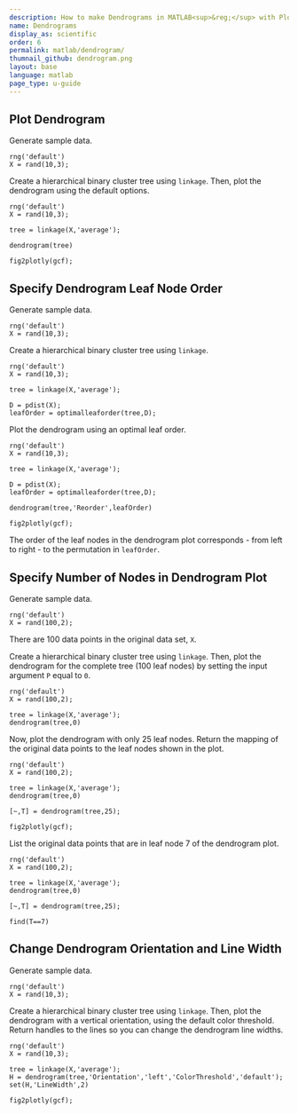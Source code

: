 ```yaml
---
description: How to make Dendrograms in MATLAB<sup>&reg;</sup> with Plotly.
name: Dendrograms
display_as: scientific
order: 6
permalink: matlab/dendrogram/
thumnail_github: dendrogram.png
layout: base
language: matlab
page_type: u-guide
---
```


## Plot Dendrogram

Generate sample data. 

```{matlab}
rng('default')
X = rand(10,3);
```

Create a hierarchical binary cluster tree using `linkage`. Then, plot the dendrogram using the default options.

```{matlab}
rng('default')
X = rand(10,3);

tree = linkage(X,'average');

dendrogram(tree)

fig2plotly(gcf);
```

<!--------------------- EXAMPLE BREAK ------------------------->

## Specify Dendrogram Leaf Node Order

Generate sample data. 

```{matlab}
rng('default')
X = rand(10,3);
```

Create a hierarchical binary cluster tree using `linkage`. 

```{matlab}
rng('default')
X = rand(10,3);

tree = linkage(X,'average');

D = pdist(X);
leafOrder = optimalleaforder(tree,D);
```


Plot the dendrogram using an optimal leaf order. 

```{matlab}
rng('default')
X = rand(10,3);

tree = linkage(X,'average');

D = pdist(X);
leafOrder = optimalleaforder(tree,D);

dendrogram(tree,'Reorder',leafOrder)

fig2plotly(gcf);
```

The order of the leaf nodes in the dendrogram plot corresponds - from left to right - to the permutation in `leafOrder`.

<!--------------------- EXAMPLE  BREAK ------------------------->

## Specify Number of Nodes in Dendrogram Plot

Generate sample data. 

```{matlab}
rng('default')
X = rand(100,2);
```

There are 100 data points in the original data set, `X`. 

Create a hierarchical binary cluster tree using `linkage`. Then, plot the dendrogram for the complete tree (100 leaf nodes) by setting the input argument `P` equal to `0`.

```{matlab}
rng('default')
X = rand(100,2);

tree = linkage(X,'average');
dendrogram(tree,0)
```

Now, plot the dendrogram with only 25 leaf nodes. Return the mapping of the original data points to the leaf nodes shown in the plot. 

```{matlab}
rng('default')
X = rand(100,2);

tree = linkage(X,'average');
dendrogram(tree,0)

[~,T] = dendrogram(tree,25);

fig2plotly(gcf);
```


List the original data points that are in leaf node 7 of the dendrogram plot.

```{matlab}
rng('default')
X = rand(100,2);

tree = linkage(X,'average');
dendrogram(tree,0)

[~,T] = dendrogram(tree,25);

find(T==7)
```


<!--------------------- EXAMPLE BREAK ------------------------->

## Change Dendrogram Orientation and Line Width

Generate sample data. 

```{matlab}
rng('default')
X = rand(10,3);
```

Create a hierarchical binary cluster tree using `linkage`. Then, plot the dendrogram with a vertical orientation, using the default color threshold. Return handles to the lines so you can change the dendrogram line widths.

```{matlab}
rng('default')
X = rand(10,3);

tree = linkage(X,'average');
H = dendrogram(tree,'Orientation','left','ColorThreshold','default');
set(H,'LineWidth',2)

fig2plotly(gcf);
```

<!--------------------- EXAMPLE BREAK ------------------------->
